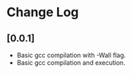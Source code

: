 # Change Log
## [0.0.1]
- Basic gcc compilation with -Wall flag.
- Basic gcc compilation and execution.